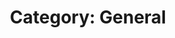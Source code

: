 ---
layout: category
title: "Category: General"
taxonomy: general
permalink: /categories/general/
---